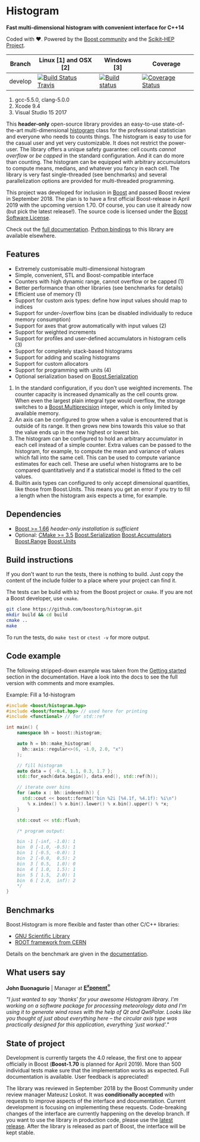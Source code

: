 # Histogram

**Fast multi-dimensional histogram with convenient interface for C++14**

Coded with ❤. Powered by the [Boost community](https://www.boost.org) and the [Scikit-HEP Project](http://scikit-hep.org).

Branch  | Linux [1] and OSX [2] | Windows [3] | Coverage
------- | --------------------- |------------ | --------
develop | [![Build Status Travis](https://travis-ci.org/HDembinski/histogram.svg?branch=develop)](https://travis-ci.org/HDembinski/histogram?branch=develop) | [![Build status](https://ci.appveyor.com/api/projects/status/400lx25l3jdpk96b/branch/develop?svg=true)](https://ci.appveyor.com/project/HDembinski/histogram/branch/develop) | [![Coverage Status](https://coveralls.io/repos/github/HDembinski/histogram/badge.svg?branch=develop)](https://coveralls.io/github/HDembinski/histogram?branch=develop)

<!--
master  | [![Build Status Travis](https://travis-ci.org/HDembinski/histogram.svg?branch=master)](https://travis-ci.org/HDembinski/histogram?branch=master) | [![Build status Appveyor](https://ci.appveyor.com/api/projects/status/6a15ga3upiv9ca51/branch/master?svg=true)](https://ci.appveyor.com/project/hdembinski/histogram/branch/master) | [![Coverage Status](https://coveralls.io/repos/github/HDembinski/histogram/badge.svg?branch=master)](https://coveralls.io/github/HDembinski/histogram?branch=master) -->

1. gcc-5.5.0, clang-5.0.0
2. Xcode 9.4
3. Visual Studio 15 2017

This **header-only** open-source library provides an easy-to-use state-of-the-art multi-dimensional [histogram](https://en.wikipedia.org/wiki/Histogram) class for the professional statistician and everyone who needs to counts things. The histogram is easy to use for the casual user and yet very customizable. It does not restrict the power-user. The library offers a unique safety guarantee: cell counts *cannot overflow* or *be capped* in the standard configuration. And it can do more than counting. The histogram can be equipped with arbitrary accumulators to compute means, medians, and whatever you fancy in each cell. The library is very fast single-threaded (see benchmarks) and several parallelization options are provided for multi-threaded programming.

This project was developed for inclusion in [Boost](http://www.boost.org) and passed Boost review in September 2018. The plan is to have a first official Boost-release in April 2019 with the upcoming version 1.70. Of course, you can use it already now (but pick the latest release!). The source code is licensed under the [Boost Software License](http://www.boost.org/LICENSE_1_0.txt).

Check out the [full documentation](http://hdembinski.github.io/histogram/doc/html/). [Python bindings](https://github.com/hdembinski/histogram-python) to this library are available elsewhere.

## Features

* Extremely customisable multi-dimensional histogram
* Simple, convenient, STL and Boost-compatible interface
* Counters with high dynamic range, cannot overflow or be capped (1)
* Better performance than other libraries (see benchmarks for details)
* Efficient use of memory (1)
* Support for custom axis types: define how input values should map to indices
* Support for under-/overflow bins (can be disabled individually to reduce memory consumption)
* Support for axes that grow automatically with input values (2)
* Support for weighted increments
* Support for profiles and user-defined accumulators in histogram cells (3)
* Support for completely stack-based histograms
* Support for adding and scaling histograms
* Support for custom allocators
* Support for programming with units (4)
* Optional serialization based on [Boost.Serialization](https://www.boost.org/doc/libs/release/libs/serialization/)

1. In the standard configuration, if you don't use weighted increments. The counter capacity is increased dynamically as the cell counts grow. When even the largest plain integral type would overflow, the storage switches to a [Boost.Multiprecision](https://www.boost.org/doc/libs/release/libs/multiprecision/) integer, which is only limited by available memory.
2. An axis can be configured to grow when a value is encountered that is outside of its range. It then grows new bins towards this value so that the value ends up in the new highest or lowest bin.
3. The histogram can be configured to hold an arbitrary accumulator in each cell instead of a simple counter. Extra values can be passed to the histogram, for example, to compute the mean and variance of values which fall into the same cell. This can be used to compute variance estimates for each cell. These are useful when histograms are to be compared quantitatively and if a statistical model is fitted to the cell values.
4. Builtin axis types can configured to only accept dimensional quantities, like those from Boost.Units. This means you get an error if you try to fill a length when the histogram axis expects a time, for example.

## Dependencies

* [Boost >= 1.66](http://www.boost.org) *header-only installation is sufficient*
* Optional: [CMake >= 3.5](https://cmake.org) [Boost.Serialization](https://www.boost.org/doc/libs/release/libs/serialization/)  [Boost.Accumulators](https://www.boost.org/doc/libs/release/libs/accumulators/) [Boost.Range](https://www.boost.org/doc/libs/release/libs/range/) [Boost.Units](https://www.boost.org/doc/libs/release/libs/units/)

## Build instructions

If you don't want to run the tests, there is nothing to build. Just copy the content of the include folder to a place where your project can find it.

The tests can be build with `b2` from the Boost project or `cmake`. If you are not a Boost developer, use `cmake`.

```sh
git clone https://github.com/boostorg/histogram.git
mkdir build && cd build
cmake ..
make
```

To run the tests, do `make test` or `ctest -v` for more output.

## Code example

The following stripped-down example was taken from the [Getting started](http://hdembinski.github.io/histogram/doc/html/histogram/getting_started.html) section in the documentation. Have a look into the docs to see the full version with comments and more examples.

Example: Fill a 1d-histogram

```cpp
#include <boost/histogram.hpp>
#include <boost/format.hpp> // used here for printing
#include <functional> // for std::ref

int main() {
    namespace bh = boost::histogram;

    auto h = bh::make_histogram(
      bh::axis::regular<>(6, -1.0, 2.0, "x")
    );

    // fill histogram
    auto data = { -0.4, 1.1, 0.3, 1.7 };
    std::for_each(data.begin(), data.end(), std::ref(h));

    // iterate over bins
    for (auto x : bh::indexed(h)) {
      std::cout << boost::format("bin %2i [%4.1f, %4.1f): %i\n")
        % x.index() % x.bin().lower() % x.bin().upper() % *x;
    }

    std::cout << std::flush;

    /* program output:

    bin -1 [-inf, -1.0): 1
    bin  0 [-1.0, -0.5): 1
    bin  1 [-0.5, -0.0): 1
    bin  2 [-0.0,  0.5): 2
    bin  3 [ 0.5,  1.0): 0
    bin  4 [ 1.0,  1.5): 1
    bin  5 [ 1.5,  2.0): 1
    bin  6 [ 2.0,  inf): 2
    */
}
```

## Benchmarks

Boost.Histogram is more flexible and faster than other C/C++ libraries:
 - [GNU Scientific Library](https://www.gnu.org/software/gsl)
 - [ROOT framework from CERN](https://root.cern.ch)

Details on the benchmark are given in the [documentation](http://hdembinski.github.io/histogram/doc/html/histogram/benchmarks.html).

## What users say

**John Buonagurio** | Manager at [**E<sup><i>x</i></sup>ponent<sup>&reg;</sup>**](www.exponent.com)

*"I just wanted to say 'thanks' for your awesome Histogram library. I'm working on a software package for processing meteorology data and I'm using it to generate wind roses with the help of Qt and QwtPolar. Looks like you thought of just about everything here &ndash; the circular axis type was practically designed for this application, everything 'just worked'."*

## State of project

Development is currently targets the 4.0 release, the first one to appear officially in Boost (**Boost-1.70** is planned for April 2019). More than 500 individual tests make sure that the implementation works as expected. Full documentation is available. User feedback is appreciated!

The library was reviewed in September 2018 by the Boost Community under review manager Mateusz Loskot. It was **conditionally accepted** with requests to improve aspects of the interface and documentation. Current development is focusing on implementing these requests. Code-breaking changes of the interface are currently happening on the develop branch. If you want to use the library in production code, please use the [latest release](https://github.com/boostorg/histogram/releases). After the library is released as part of Boost, the interface will be kept stable.
